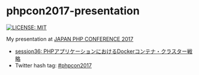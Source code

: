 # phpcon2017-presentation

[![LICENSE: MIT][license-img]][license-url]

[license-img]: https://img.shields.io/badge/license-MIT-6666ff.svg?style=flat
[license-url]: https://github.com/nishigori/phpcon2017-presentai

My presentation at [JAPAN PHP CONFERENCE 2017](http://phpcon.php.gr.jp/2017/)

* [session36: PHPアプリケーションにおけるDockerコンテナ・クラスター戦略][my-session]
* Twitter hash tag: [#phpcon2017][tw-hash]

[my-session]: https://joind.in/event/japan-php-conference-2017/session36-phpdocker
[tw-hash]:    https://twitter.com/hashtag/phpcon2017?src=hash
